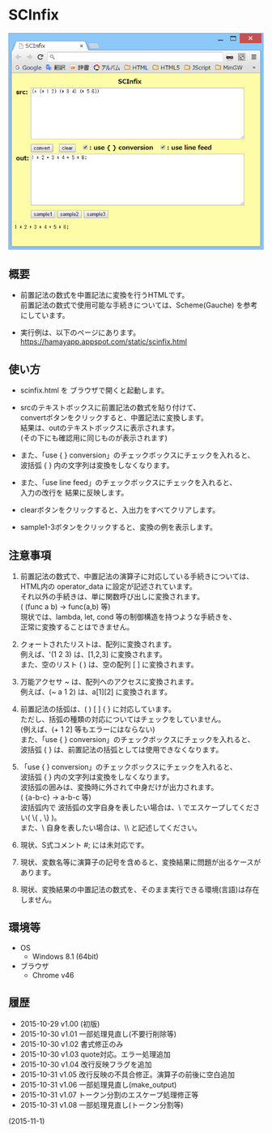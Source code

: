 # SCInfix

![image](image.png)

## 概要
- 前置記法の数式を中置記法に変換を行うHTMLです。  
  前置記法の数式で使用可能な手続きについては、Scheme(Gauche) を参考にしています。

- 実行例は、以下のページにあります。  
  https://hamayapp.appspot.com/static/scinfix.html


## 使い方
- scinfix.html を ブラウザで開くと起動します。

- srcのテキストボックスに前置記法の数式を貼り付けて、  
  convertボタンをクリックすると、中置記法に変換します。  
  結果は、outのテキストボックスに表示されます。  
  (その下にも確認用に同じものが表示されます)

- また、「use { } conversion」のチェックボックスにチェックを入れると、  
  波括弧 { } 内の文字列は変換をしなくなります。

- また、「use line feed」のチェックボックスにチェックを入れると、  
  入力の改行を 結果に反映します。

- clearボタンをクリックすると、入出力をすべてクリアします。

- sample1-3ボタンをクリックすると、変換の例を表示します。


## 注意事項
1. 前置記法の数式で、中置記法の演算子に対応している手続きについては、  
   HTML内の operator_data に設定が記述されています。  
   それ以外の手続きは、単に関数呼び出しに変換されます。  
   ( (func a b) → func(a,b) 等)  
   現状では、lambda, let, cond 等の制御構造を持つような手続きを、  
   正常に変換することはできません。

2. クォートされたリストは、配列に変換されます。  
   例えば、'(1 2 3) は、[1,2,3] に変換されます。  
   また、空のリスト ( ) は、空の配列 [ ] に変換されます。

3. 万能アクセサ ~ は、配列へのアクセスに変換されます。  
   例えば、(~ a 1 2) は、a[1][2] に変換されます。

4. 前置記法の括弧は、( ) [ ] { } に対応しています。  
   ただし、括弧の種類の対応についてはチェックをしていません。  
   (例えば、(+ 1 2] 等もエラーにはならない)  
   また、「use { } conversion」のチェックボックスにチェックを入れると、  
   波括弧 { } は、前置記法の括弧としては使用できなくなります。

5. 「use { } conversion」のチェックボックスにチェックを入れると、  
   波括弧 { } 内の文字列は変換をしなくなります。  
   波括弧の囲みは、変換時に外されて中身だけが出力されます。  
   ( {a-b-c} → a-b-c 等)  
   波括弧内で 波括弧の文字自身を表したい場合は、\\ でエスケープしてください( \\{ , \\} )。  
   また、\\ 自身を表したい場合は、\\\\ と記述してください。

6. 現状、S式コメント #; には未対応です。

7. 現状、変数名等に演算子の記号を含めると、変換結果に問題が出るケースがあります。

8. 現状、変換結果の中置記法の数式を、そのまま実行できる環境(言語)は存在しません。


## 環境等
- OS
  - Windows 8.1 (64bit)
- ブラウザ
  - Chrome v46

## 履歴
- 2015-10-29 v1.00 (初版)
- 2015-10-30 v1.01 一部処理見直し(不要行削除等)
- 2015-10-30 v1.02 書式修正のみ
- 2015-10-30 v1.03 quote対応。エラー処理追加
- 2015-10-30 v1.04 改行反映フラグを追加
- 2015-10-31 v1.05 改行反映の不具合修正。演算子の前後に空白追加
- 2015-10-31 v1.06 一部処理見直し(make_output)
- 2015-10-31 v1.07 トークン分割のエスケープ処理修正等
- 2015-10-31 v1.08 一部処理見直し(トークン分割等)


(2015-11-1)
